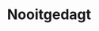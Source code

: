 ---
_schema: default
title: Nooitgedagt
description: Bezoek houtstad IJlst, bekend om zijn schaatshistorie.
tijd: ± 4 uren
prijs: '260'
route_url: >-
  https://www.google.com/maps/d/edit?mid=1ZDlxwHsXWtkxbHdLHoZPoOemJTCy9-sB&amp;z=12
omgeving:
  - bolsward
  - wolsum
  - abbegaasterketting
  - oosthem
  - ijlst
sloepen:
  - Beenakker
  - Petter
---